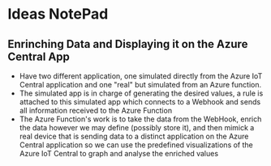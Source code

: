 # Ideas NotePad

## Enrinching Data and Displaying it on the Azure Central App

- Have two different application, one simulated directly from the Azure IoT Central application and one "real" but simulated from an Azure function.
- The simulated app is in charge of generating the desired values, a rule is attached to this simulated app which connects to a Webhook and sends all information received to the Azure Function
- The Azure Function's work is to take the data from the WebHook, enrich the data however we may define (possibly store it), and then mimick a real device that is sending data to a distinct application on the Azure Central application so we can use the predefined visualizations of the Azure IoT Central to graph and analyse the enriched values
